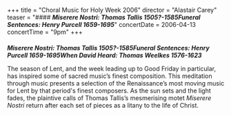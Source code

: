 +++
title = "Choral Music for Holy Week 2006"
director = "Alastair Carey"
teaser = "#### ***Miserere Nostri: Thomas Tallis 1505?-1585Funeral Sentences: Henry Purcell 1659-1695***"
concertDate = 2006-04-13
concertTime = "9pm"
+++

#### 
***Miserere Nostri: Thomas Tallis 1505?-1585Funeral Sentences: Henry Purcell 1659-1695When David Heard: Thomas Weelkes 1576-1623***


The season of Lent, and the week leading up to Good Friday in particular, has inspired some of sacred music’s finest composition. This meditation through music presents a selection of the Renaissance’s most moving music for Lent by that period's finest composers. As the sun sets and the light fades, the plaintive calls of Thomas Tallis’s mesmerising motet *Miserere Nostri* return after each set of pieces as a litany to the life of Christ.
